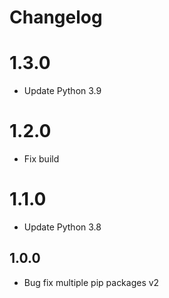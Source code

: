 # Changelog

# 1.3.0
- Update Python 3.9

# 1.2.0

- Fix build

# 1.1.0

- Update Python 3.8

## 1.0.0

- Bug fix multiple pip packages v2
